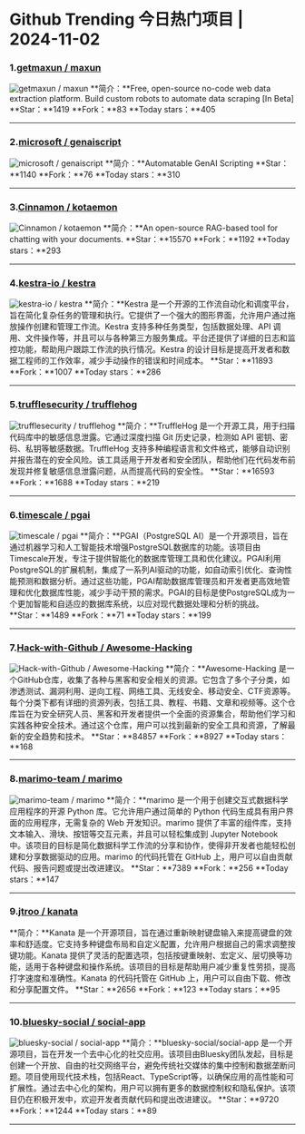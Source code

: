 # Github Trending 今日热门项目 | 2024-11-02
### 1.[getmaxun / maxun](https://github.com/getmaxun/maxun)

![getmaxun / maxun](https://opengraph.githubassets.com/5f8f82d18e76a3a752dadc6c6c2da44d3ddec441456b0770edf318c906ddfc8a/getmaxun/maxun)
**简介：**Free, open-source no-code web data extraction platform. Build custom robots to automate data scraping [In Beta]
**Star：**1419
**Fork：**83
**Today stars：**405

---

### 2.[microsoft / genaiscript](https://github.com/microsoft/genaiscript)

![microsoft / genaiscript](https://repository-images.githubusercontent.com/679784368/8680cb3f-9187-4f0b-ab9a-acd1b5016016)
**简介：**Automatable GenAI Scripting
**Star：**1140
**Fork：**76
**Today stars：**310

---

### 3.[Cinnamon / kotaemon](https://github.com/Cinnamon/kotaemon)

![Cinnamon / kotaemon](https://opengraph.githubassets.com/ffa3ca5b09524ac4f5bb63264cf470c526e4d7db69019e94311ccce948476e5e/Cinnamon/kotaemon)
**简介：**An open-source RAG-based tool for chatting with your documents.
**Star：**15570
**Fork：**1192
**Today stars：**293

---

### 4.[kestra-io / kestra](https://github.com/kestra-io/kestra)

![kestra-io / kestra](https://repository-images.githubusercontent.com/204164353/3f02eda2-04a4-47da-a0a5-76617a8617b3)
**简介：**Kestra 是一个开源的工作流自动化和调度平台，旨在简化复杂任务的管理和执行。它提供了一个强大的图形界面，允许用户通过拖放操作创建和管理工作流。Kestra 支持多种任务类型，包括数据处理、API 调用、文件操作等，并且可以与各种第三方服务集成。平台还提供了详细的日志和监控功能，帮助用户跟踪工作流的执行情况。Kestra 的设计目标是提高开发者和数据工程师的工作效率，减少手动操作的错误和时间成本。
**Star：**11893
**Fork：**1007
**Today stars：**286

---

### 5.[trufflesecurity / trufflehog](https://github.com/trufflesecurity/trufflehog)

![trufflesecurity / trufflehog](https://repository-images.githubusercontent.com/77726177/4bac5782-b7e4-44fe-bc89-46cc69e9f36a)
**简介：**TruffleHog 是一个开源工具，用于扫描代码库中的敏感信息泄露。它通过深度扫描 Git 历史记录，检测如 API 密钥、密码、私钥等敏感数据。TruffleHog 支持多种编程语言和文件格式，能够自动识别并报告潜在的安全风险。该工具适用于开发者和安全团队，帮助他们在代码发布前发现并修复敏感信息泄露问题，从而提高代码的安全性。
**Star：**16593
**Fork：**1688
**Today stars：**219

---

### 6.[timescale / pgai](https://github.com/timescale/pgai)

![timescale / pgai](https://opengraph.githubassets.com/2ff4997199fbb567ca1284711d6f105b5b6869a80c5a7739f2e65f491c6aa63d/timescale/pgai)
**简介：**PGAI（PostgreSQL AI）是一个开源项目，旨在通过机器学习和人工智能技术增强PostgreSQL数据库的功能。该项目由Timescale开发，专注于提供智能化的数据库管理工具和优化建议。PGAI利用PostgreSQL的扩展机制，集成了一系列AI驱动的功能，如自动索引优化、查询性能预测和数据分析。通过这些功能，PGAI帮助数据库管理员和开发者更高效地管理和优化数据库性能，减少手动干预的需求。PGAI的目标是使PostgreSQL成为一个更加智能和自适应的数据库系统，以应对现代数据处理和分析的挑战。
**Star：**1489
**Fork：**71
**Today stars：**199

---

### 7.[Hack-with-Github / Awesome-Hacking](https://github.com/Hack-with-Github/Awesome-Hacking)

![Hack-with-Github / Awesome-Hacking](https://opengraph.githubassets.com/d6a714e1f558f6b180b131b3b9c422a3ec7613a47bd6ded79741b9272e359c23/Hack-with-Github/Awesome-Hacking)
**简介：**Awesome-Hacking 是一个GitHub仓库，收集了各种与黑客和安全相关的资源。它包含了多个子分类，如渗透测试、漏洞利用、逆向工程、网络工具、无线安全、移动安全、CTF资源等。每个分类下都有详细的资源列表，包括工具、教程、书籍、文章和视频等。这个仓库旨在为安全研究人员、黑客和开发者提供一个全面的资源集合，帮助他们学习和实践各种安全技术。通过这个仓库，用户可以找到最新的安全工具和资源，了解最新的安全趋势和技术。
**Star：**84857
**Fork：**8927
**Today stars：**168

---

### 8.[marimo-team / marimo](https://github.com/marimo-team/marimo)

![marimo-team / marimo](https://opengraph.githubassets.com/6a3913adb7efe0eabc4fa9de868db02b1df9eb82d84dd3d84fb90272c4da5d11/marimo-team/marimo)
**简介：**marimo 是一个用于创建交互式数据科学应用程序的开源 Python 库。它允许用户通过简单的 Python 代码生成具有用户界面的应用程序，无需复杂的 Web 开发知识。marimo 提供了丰富的组件库，支持文本输入、滑块、按钮等交互元素，并且可以轻松集成到 Jupyter Notebook 中。该项目的目标是简化数据科学工作流的分享和协作，使得非开发者也能轻松创建和分享数据驱动的应用。marimo 的代码托管在 GitHub 上，用户可以自由贡献代码、报告问题或提出改进建议。
**Star：**7389
**Fork：**256
**Today stars：**147

---

### 9.[jtroo / kanata](https://github.com/jtroo/kanata)

**简介：**Kanata 是一个开源项目，旨在通过重新映射键盘输入来提高键盘的效率和舒适度。它支持多种键盘布局和自定义配置，允许用户根据自己的需求调整按键功能。Kanata 提供了灵活的配置选项，包括按键重映射、宏定义、层切换等功能，适用于各种键盘和操作系统。该项目的目标是帮助用户减少重复性劳损，提高打字速度和准确性。Kanata 的代码托管在 GitHub 上，用户可以自由下载、修改和分享配置文件。
**Star：**2656
**Fork：**123
**Today stars：**95

---

### 10.[bluesky-social / social-app](https://github.com/bluesky-social/social-app)

![bluesky-social / social-app](https://opengraph.githubassets.com/33ff7c5790fd67f6b228c64ea0f7e2f490d3710954e26a3a7b3c30b742cddc87/bluesky-social/social-app)
**简介：**bluesky-social/social-app 是一个开源项目，旨在开发一个去中心化的社交应用。该项目由Bluesky团队发起，目标是创建一个开放、自由的社交网络平台，避免传统社交媒体的集中控制和数据垄断问题。项目使用现代技术栈，包括React、TypeScript等，以确保应用的高性能和可扩展性。通过去中心化的架构，用户可以拥有更多的数据控制权和隐私保护。该项目仍在积极开发中，欢迎开发者贡献代码和提出改进建议。
**Star：**9720
**Fork：**1244
**Today stars：**89

---

